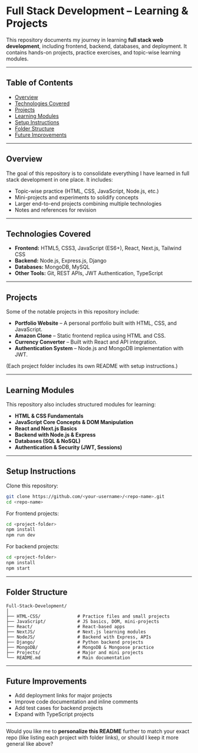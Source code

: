 
# Full Stack Development – Learning & Projects

This repository documents my journey in learning **full stack web development**, including frontend, backend, databases, and deployment. It contains hands-on projects, practice exercises, and topic-wise learning modules.

---

## Table of Contents

* [Overview](#overview)
* [Technologies Covered](#technologies-covered)
* [Projects](#projects)
* [Learning Modules](#learning-modules)
* [Setup Instructions](#setup-instructions)
* [Folder Structure](#folder-structure)
* [Future Improvements](#future-improvements)

---

## Overview

The goal of this repository is to consolidate everything I have learned in full stack development in one place. It includes:

* Topic-wise practice (HTML, CSS, JavaScript, Node.js, etc.)
* Mini-projects and experiments to solidify concepts
* Larger end-to-end projects combining multiple technologies
* Notes and references for revision

---

## Technologies Covered

* **Frontend:** HTML5, CSS3, JavaScript (ES6+), React, Next.js, Tailwind CSS
* **Backend:** Node.js, Express.js, Django
* **Databases:** MongoDB, MySQL
* **Other Tools:** Git, REST APIs, JWT Authentication, TypeScript

---

## Projects

Some of the notable projects in this repository include:

* **Portfolio Website** – A personal portfolio built with HTML, CSS, and JavaScript.
* **Amazon Clone** – Static frontend replica using HTML and CSS.
* **Currency Converter** – Built with React and API integration.
* **Authentication System** – Node.js and MongoDB implementation with JWT.

(Each project folder includes its own README with setup instructions.)

---

## Learning Modules

This repository also includes structured modules for learning:

* **HTML & CSS Fundamentals**
* **JavaScript Core Concepts & DOM Manipulation**
* **React and Next.js Basics**
* **Backend with Node.js & Express**
* **Databases (SQL & NoSQL)**
* **Authentication & Security (JWT, Sessions)**

---

## Setup Instructions

Clone this repository:

```bash
git clone https://github.com/<your-username>/<repo-name>.git
cd <repo-name>
```

For frontend projects:

```bash
cd <project-folder>
npm install
npm run dev
```

For backend projects:

```bash
cd <project-folder>
npm install
npm start
```

---

## Folder Structure

```
Full-Stack-Development/
│
├── HTML-CSS/              # Practice files and small projects
├── JavaScript/            # JS basics, DOM, mini-projects
├── React/                 # React-based apps
├── NextJS/                # Next.js learning modules
├── NodeJS/                # Backend with Express, APIs
├── Django/                # Python backend projects
├── MongoDB/               # MongoDB & Mongoose practice
├── Projects/              # Major and mini projects
└── README.md              # Main documentation
```

---

## Future Improvements

* Add deployment links for major projects
* Improve code documentation and inline comments
* Add test cases for backend projects
* Expand with TypeScript projects

---

Would you like me to **personalize this README** further to match your exact repo (like listing each project with folder links), or should I keep it more general like above?
